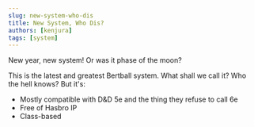```yaml
---
slug: new-system-who-dis
title: New System, Who Dis?
authors: [kenjura]
tags: [system]
---
```


New year, new system! Or was it phase of the moon?

This is the latest and greatest Bertball system. What shall we call it? Who the hell knows? But it's:
- Mostly compatible with D&D 5e and the thing they refuse to call 6e
- Free of Hasbro IP
- Class-based